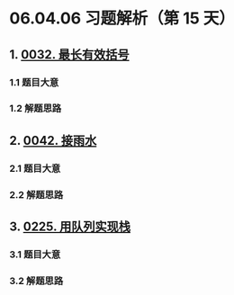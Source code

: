 # 06.04.06 习题解析（第 15 天）

## 1. [0032. 最长有效括号](https://leetcode.cn/problems/longest-valid-parentheses/)

### 1.1 题目大意



### 1.2 解题思路

## 2. [0042. 接雨水](https://leetcode.cn/problems/trapping-rain-water/)

### 2.1 题目大意



### 2.2 解题思路

## 3. [0225. 用队列实现栈](https://leetcode.cn/problems/implement-stack-using-queues/)

### 3.1 题目大意



### 3.2 解题思路    
